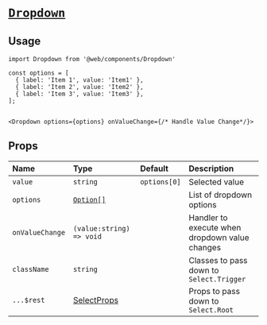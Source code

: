 # [`Dropdown`](../../apps/web/components/Dropdown.tsx)

## Usage

```tsx
import Dropdown from '@web/components/Dropdown'

const options = [
  { label: 'Item 1', value: 'Item1' },
  { label: 'Item 2', value: 'Item2' },
  { label: 'Item 3', value: 'Item3' },
];


<Dropdown options={options} onValueChange={/* Handle Value Change*/}>
```

## Props

| Name            | Type                                                                           | Default      | Description                                    |
| :-------------- | :----------------------------------------------------------------------------- | :----------- | :--------------------------------------------- |
| `value`         | `string`                                                                       | `options[0]` | Selected value                                 |
| `options`       | [`Option[]`](../../apps/web/types/globals.d.ts#L7)                             |              | List of dropdown options                       |
| `onValueChange` | `(value:string) => void`                                                       |              | Handler to execute when dropdown value changes |
| `className`     | `string`                                                                       |              | Classes to pass down to `Select.Trigger`       |
| `...$rest`      | [SelectProps](https://www.radix-ui.com/primitives/docs/components/select#root) |              | Props to pass down to `Select.Root`            |

